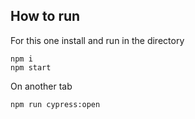## How to run

For this one install and run in the directory

```
npm i
npm start
```

On another tab

```
npm run cypress:open
```

